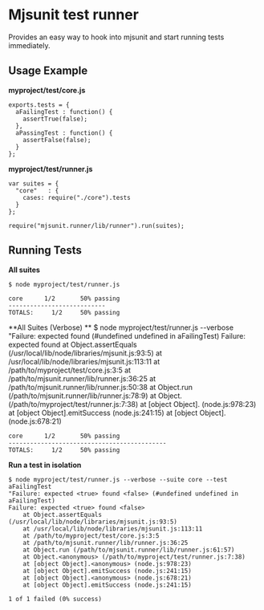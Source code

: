 Mjsunit test runner
===================

Provides an easy way to hook into mjsunit and start running tests immediately.


Usage Example
-------------
**myproject/test/core.js**

    exports.tests = {
      aFailingTest : function() {
        assertTrue(false);
      },
      aPassingTest : function() {
        assertFalse(false);
      }
    };


**myproject/test/runner.js**


    var suites = {
      "core"   : { 
        cases: require("./core").tests
      }
    };

    require("mjsunit.runner/lib/runner").run(suites);

Running Tests
-------------

**All suites**

    $ node myproject/test/runner.js

    core      1/2		50% passing
    ---------------------------
    TOTALS:		1/2		50% passing

**All Suites (Verbose) **
    $ node myproject/test/runner.js --verbose
    "Failure: expected <true> found <false> (#undefined undefined in aFailingTest)
    Failure: expected <true> found <false>
        at Object.assertEquals (/usr/local/lib/node/libraries/mjsunit.js:93:5)
        at /usr/local/lib/node/libraries/mjsunit.js:113:11
        at /path/to/myproject/test/core.js:3:5
        at /path/to/mjsunit.runner/lib/runner.js:36:25
        at /path/to/mjsunit.runner/lib/runner.js:50:38
        at Object.run (/path/to/mjsunit.runner/lib/runner.js:78:9)
        at Object.<anonymous> (/path/to/myproject/test/runner.js:7:38)
        at [object Object].<anonymous> (node.js:978:23)
        at [object Object].emitSuccess (node.js:241:15)
        at [object Object].<anonymous> (node.js:678:21)

    core      1/2		50% passing
    --------------------------------------------
    TOTALS:		1/2		50% passing

**Run a test in isolation**

    $ node myproject/test/runner.js --verbose --suite core --test aFailingTest
    "Failure: expected <true> found <false> (#undefined undefined in aFailingTest)
    Failure: expected <true> found <false>
        at Object.assertEquals (/usr/local/lib/node/libraries/mjsunit.js:93:5)
        at /usr/local/lib/node/libraries/mjsunit.js:113:11
        at /path/to/myproject/test/core.js:3:5
        at /path/to/mjsunit.runner/lib/runner.js:36:25
        at Object.run (/path/to/mjsunit.runner/lib/runner.js:61:57)
        at Object.<anonymous> (/path/to/myproject/test/runner.js:7:38)
        at [object Object].<anonymous> (node.js:978:23)
        at [object Object].emitSuccess (node.js:241:15)
        at [object Object].<anonymous> (node.js:678:21)
        at [object Object].emitSuccess (node.js:241:15)
     
    1 of 1 failed (0% success)
    

